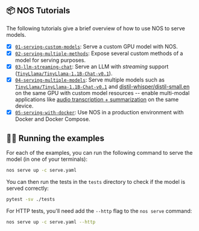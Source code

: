 ## 📦 NOS Tutorials

The following tutorials give a brief overview of how to use NOS to serve models.

- [x] [`01-serving-custom-models`](./01-serving-custom-models): Serve a custom GPU model with NOS.
- [x] [`02-serving-multiple-methods`](./02-serving-multiple-methods): Expose several custom methods of a model for serving purposes.
- [x] [`03-llm-streaming-chat`](./03-llm-streaming-chat): Serve an LLM with *streaming* support ([`TinyLlama/TinyLlama-1.1B-Chat-v0.1`](https://huggingface.co/TinyLlama/TinyLlama-1.1B-Chat-v0.1)).
- [x] [`04-serving-multiple-models`](./04-serving-multiple-models): Serve multiple models such as [`TinyLlama/TinyLlama-1.1B-Chat-v0.1`](https://huggingface.co/TinyLlama/TinyLlama-1.1B-Chat-v1.0) and [distil-whisper/distil-small.en](https://huggingface.co/distil-whisper/distil-small.en) on the same GPU with custom model resources -- enable multi-modal applications like [audio transcription + summarization](./04-serving-multiple-models/summarize_audio.py) on the same device.
- [x] [`05-serving-with-docker`](./05-serving-with-docker): Use NOS in a production environment with Docker and Docker Compose.

## 🏃‍♂️ Running the examples

For each of the examples, you can run the following command to serve the model (in one of your terminals):

```bash
nos serve up -c serve.yaml
```

You can then run the tests in the `tests` directory to check if the model is served correctly:

```bash
pytest -sv ./tests
```

For HTTP tests, you'll need add the `--http` flag to the `nos serve` command:

```bash
nos serve up -c serve.yaml --http
```
